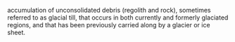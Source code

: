 accumulation of unconsolidated debris (regolith and rock), sometimes referred to as glacial till, that occurs in both currently and formerly glaciated regions, and that has been previously carried along by a glacier or ice sheet.